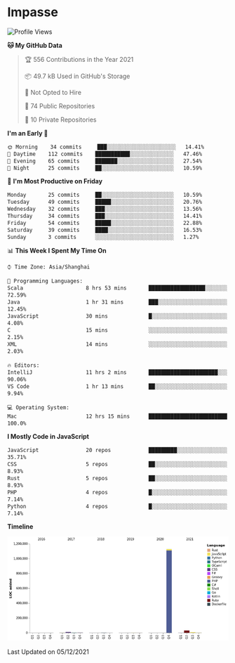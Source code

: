 # Impasse

<!--START_SECTION:waka-->
![Profile Views](http://img.shields.io/badge/Profile%20Views-0-blue)

**🐱 My GitHub Data** 

> 🏆 556 Contributions in the Year 2021
 > 
> 📦 49.7 kB Used in GitHub's Storage 
 > 
> 🚫 Not Opted to Hire
 > 
> 📜 74 Public Repositories 
 > 
> 🔑 10 Private Repositories  
 > 
**I'm an Early 🐤** 

```text
🌞 Morning    34 commits     ███░░░░░░░░░░░░░░░░░░░░░░   14.41% 
🌆 Daytime    112 commits    ███████████░░░░░░░░░░░░░░   47.46% 
🌃 Evening    65 commits     ███████░░░░░░░░░░░░░░░░░░   27.54% 
🌙 Night      25 commits     ██░░░░░░░░░░░░░░░░░░░░░░░   10.59%

```
📅 **I'm Most Productive on Friday** 

```text
Monday       25 commits     ██░░░░░░░░░░░░░░░░░░░░░░░   10.59% 
Tuesday      49 commits     █████░░░░░░░░░░░░░░░░░░░░   20.76% 
Wednesday    32 commits     ███░░░░░░░░░░░░░░░░░░░░░░   13.56% 
Thursday     34 commits     ███░░░░░░░░░░░░░░░░░░░░░░   14.41% 
Friday       54 commits     █████░░░░░░░░░░░░░░░░░░░░   22.88% 
Saturday     39 commits     ████░░░░░░░░░░░░░░░░░░░░░   16.53% 
Sunday       3 commits      ░░░░░░░░░░░░░░░░░░░░░░░░░   1.27%

```


📊 **This Week I Spent My Time On** 

```text
⌚︎ Time Zone: Asia/Shanghai

💬 Programming Languages: 
Scala                    8 hrs 53 mins       ██████████████████░░░░░░░   72.59% 
Java                     1 hr 31 mins        ███░░░░░░░░░░░░░░░░░░░░░░   12.45% 
JavaScript               30 mins             █░░░░░░░░░░░░░░░░░░░░░░░░   4.08% 
C                        15 mins             ░░░░░░░░░░░░░░░░░░░░░░░░░   2.15% 
XML                      14 mins             ░░░░░░░░░░░░░░░░░░░░░░░░░   2.03%

🔥 Editors: 
IntelliJ                 11 hrs 2 mins       ██████████████████████░░░   90.06% 
VS Code                  1 hr 13 mins        ██░░░░░░░░░░░░░░░░░░░░░░░   9.94%

💻 Operating System: 
Mac                      12 hrs 15 mins      █████████████████████████   100.0%

```

**I Mostly Code in JavaScript** 

```text
JavaScript               20 repos            █████████░░░░░░░░░░░░░░░░   35.71% 
CSS                      5 repos             ██░░░░░░░░░░░░░░░░░░░░░░░   8.93% 
Rust                     5 repos             ██░░░░░░░░░░░░░░░░░░░░░░░   8.93% 
PHP                      4 repos             █░░░░░░░░░░░░░░░░░░░░░░░░   7.14% 
Python                   4 repos             █░░░░░░░░░░░░░░░░░░░░░░░░   7.14%

```


**Timeline**

![Chart not found](https://raw.githubusercontent.com/impasse/impasse/master/charts/bar_graph.png) 


 Last Updated on 05/12/2021
<!--END_SECTION:waka-->
